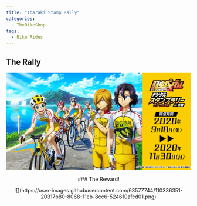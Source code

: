 ```yaml
---
title: "Ibaraki Stamp Rally"
categories:
  - TheBikeShop
tags:
  - Bike Rides
---
```


## The Rally

![](/assets/images/ibaraki/IMG_0006.JPG)

<p align="center">
### The Reward!
<p align="center">
![](https://user-images.githubusercontent.com/63577744/110336351-20317b80-8068-11eb-8cc6-524610afcd01.png)
</p>